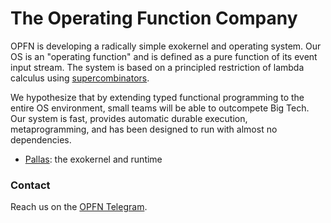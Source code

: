 # **The Operating Function Company**

OPFN is developing a radically simple exokernel and operating system. Our OS is an "operating function" and is defined as a pure function of its event input stream. The system is based on a principled restriction of lambda calculus using [supercombinators](https://dl.acm.org/doi/10.1145/800068.802129).

We hypothesize that by extending typed functional programming to the entire OS environment, small teams will be able to outcompete Big Tech. Our system is fast, provides automatic durable execution, metaprogramming, and has been designed to run with almost no dependencies.

- [Pallas](): the exokernel and runtime


### Contact

Reach us on the [OPFN Telegram]().
